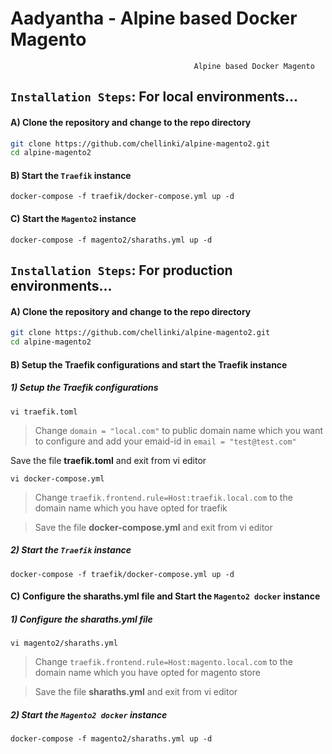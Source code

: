 # Aadyantha - Alpine based Docker Magento

                                             Alpine based Docker Magento 

## `Installation Steps`: For local environments...

#### A) Clone the repository and change to the repo directory

```bash
git clone https://github.com/chellinki/alpine-magento2.git
cd alpine-magento2
```

#### B) Start the `Traefik` instance

```
docker-compose -f traefik/docker-compose.yml up -d
```

#### C) Start the `Magento2` instance

```
docker-compose -f magento2/sharaths.yml up -d
```

## `Installation Steps`: For production environments...

#### A) Clone the repository and change to the repo directory

```bash
git clone https://github.com/chellinki/alpine-magento2.git
cd alpine-magento2
```

#### B) Setup the Traefik configurations and start the Traefik instance

##### 1) Setup the Traefik configurations 

```
vi traefik.toml
```

> Change `domain = "local.com"` to public domain name which you want to configure and add your emaid-id in `email = "test@test.com"`

Save the file **traefik.toml** and exit from vi editor

```
vi docker-compose.yml
```

> Change `traefik.frontend.rule=Host:traefik.local.com` to the domain name which you have opted for traefik

> Save the file **docker-compose.yml** and exit from vi editor

##### 2) Start the `Traefik` instance

```
docker-compose -f traefik/docker-compose.yml up -d
```

#### C) Configure the sharaths.yml file and  Start the `Magento2 docker` instance

##### 1) Configure the sharaths.yml file 

```
vi magento2/sharaths.yml
```

> Change `traefik.frontend.rule=Host:magento.local.com` to the domain name which you have opted for magento store

> Save the file **sharaths.yml** and exit from vi editor

##### 2) Start the `Magento2 docker` instance

```
docker-compose -f magento2/sharaths.yml up -d
```

